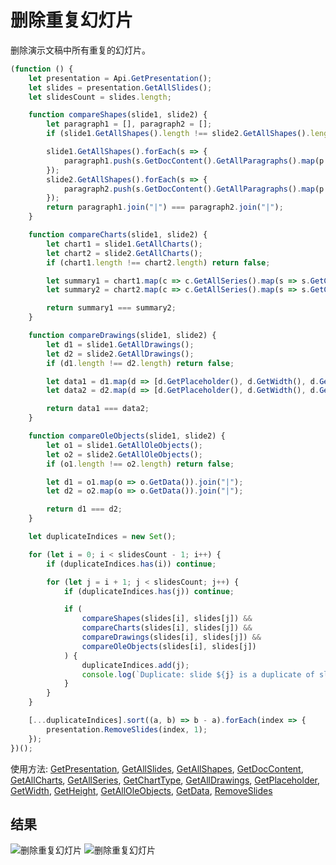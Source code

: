 # 删除重复幻灯片

删除演示文稿中所有重复的幻灯片。

```ts
(function () {
    let presentation = Api.GetPresentation();
    let slides = presentation.GetAllSlides();
    let slidesCount = slides.length;

    function compareShapes(slide1, slide2) {
        let paragraph1 = [], paragraph2 = [];
        if (slide1.GetAllShapes().length !== slide2.GetAllShapes().length) return false;

        slide1.GetAllShapes().forEach(s => {
            paragraph1.push(s.GetDocContent().GetAllParagraphs().map(p => p.GetText()));
        });
        slide2.GetAllShapes().forEach(s => {
            paragraph2.push(s.GetDocContent().GetAllParagraphs().map(p => p.GetText()));
        });
        return paragraph1.join("|") === paragraph2.join("|");
    }

    function compareCharts(slide1, slide2) {
        let chart1 = slide1.GetAllCharts();
        let chart2 = slide2.GetAllCharts();
        if (chart1.length !== chart2.length) return false;

        let summary1 = chart1.map(c => c.GetAllSeries().map(s => s.GetChartType()).join(",")).join("|");
        let summary2 = chart2.map(c => c.GetAllSeries().map(s => s.GetChartType()).join(",")).join("|");

        return summary1 === summary2;
    }

    function compareDrawings(slide1, slide2) {
        let d1 = slide1.GetAllDrawings();
        let d2 = slide2.GetAllDrawings();
        if (d1.length !== d2.length) return false;

        let data1 = d1.map(d => [d.GetPlaceholder(), d.GetWidth(), d.GetHeight()].join(",")).join("|");
        let data2 = d2.map(d => [d.GetPlaceholder(), d.GetWidth(), d.GetHeight()].join(",")).join("|");

        return data1 === data2;
    }

    function compareOleObjects(slide1, slide2) {
        let o1 = slide1.GetAllOleObjects();
        let o2 = slide2.GetAllOleObjects();
        if (o1.length !== o2.length) return false;

        let d1 = o1.map(o => o.GetData()).join("|");
        let d2 = o2.map(o => o.GetData()).join("|");

        return d1 === d2;
    }

    let duplicateIndices = new Set();

    for (let i = 0; i < slidesCount - 1; i++) {
        if (duplicateIndices.has(i)) continue;

        for (let j = i + 1; j < slidesCount; j++) {
            if (duplicateIndices.has(j)) continue;

            if (
                compareShapes(slides[i], slides[j]) &&
                compareCharts(slides[i], slides[j]) &&
                compareDrawings(slides[i], slides[j]) &&
                compareOleObjects(slides[i], slides[j])
            ) {
                duplicateIndices.add(j);
                console.log(`Duplicate: slide ${j} is a duplicate of slide ${i}`);
            }
        }
    }

    [...duplicateIndices].sort((a, b) => b - a).forEach(index => {
        presentation.RemoveSlides(index, 1);
    });
})();
```

使用方法: [GetPresentation](/docs/office-api/usage-api/presentation-api/Api/Methods/GetPresentation.md), [GetAllSlides](/docs/office-api/usage-api/presentation-api/ApiPresentation/Methods/GetAllSlides.md), [GetAllShapes](/docs/office-api/usage-api/presentation-api/ApiSlide/Methods/GetAllShapes.md), [GetDocContent](/docs/office-api/usage-api/presentation-api/ApiShape/Methods/GetDocContent.md), [GetAllCharts](/docs/office-api/usage-api/presentation-api/ApiSlide/Methods/GetAllCharts.md), [GetAllSeries](/docs/office-api/usage-api/presentation-api/ApiChart/Methods/GetAllSeries.md), [GetChartType](/docs/office-api/usage-api/presentation-api/ApiChartSeries/Methods/GetChartType.md), [GetAllDrawings](/docs/office-api/usage-api/presentation-api/ApiSlide/Methods/GetAllDrawings.md), [GetPlaceholder](/docs/office-api/usage-api/presentation-api/ApiDrawing/Methods/GetPlaceholder.md), [GetWidth](/docs/office-api/usage-api/presentation-api/ApiDrawing/Methods/GetWidth.md), [GetHeight](/docs/office-api/usage-api/presentation-api/ApiDrawing/Methods/GetHeight.md), [GetAllOleObjects](/docs/office-api/usage-api/presentation-api/ApiSlide/Methods/GetAllOleObjects.md), [GetData](/docs/office-api/usage-api/presentation-api/ApiOleObject/Methods/GetData.md), [RemoveSlides](/docs/office-api/usage-api/presentation-api/ApiPresentation/Methods/RemoveSlides.md)

## 结果

![删除重复幻灯片](/assets/images/plugins/remove-duplicate-slides.png#gh-light-mode-only)
![删除重复幻灯片](/assets/images/plugins/remove-duplicate-slides.dark.png#gh-dark-mode-only)
